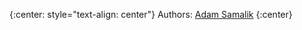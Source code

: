 
{:center: style="text-align: center"}
Authors: [Adam Samalik](mailto:asamalik@redhat.com)
{:center}